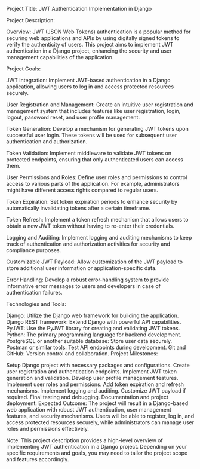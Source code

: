 Project Title: JWT Authentication Implementation in Django

Project Description:

Overview:
JWT (JSON Web Tokens) authentication is a popular method for securing web applications and APIs by using digitally signed tokens to verify the authenticity of users. This project aims to implement JWT authentication in a Django project, enhancing the security and user management capabilities of the application.

Project Goals:

JWT Integration: Implement JWT-based authentication in a Django application, allowing users to log in and access protected resources securely.

User Registration and Management: Create an intuitive user registration and management system that includes features like user registration, login, logout, password reset, and user profile management.

Token Generation: Develop a mechanism for generating JWT tokens upon successful user login. These tokens will be used for subsequent user authentication and authorization.

Token Validation: Implement middleware to validate JWT tokens on protected endpoints, ensuring that only authenticated users can access them.

User Permissions and Roles: Define user roles and permissions to control access to various parts of the application. For example, administrators might have different access rights compared to regular users.

Token Expiration: Set token expiration periods to enhance security by automatically invalidating tokens after a certain timeframe.

Token Refresh: Implement a token refresh mechanism that allows users to obtain a new JWT token without having to re-enter their credentials.

Logging and Auditing: Implement logging and auditing mechanisms to keep track of authentication and authorization activities for security and compliance purposes.

Customizable JWT Payload: Allow customization of the JWT payload to store additional user information or application-specific data.

Error Handling: Develop a robust error-handling system to provide informative error messages to users and developers in case of authentication failures.

Technologies and Tools:

Django: Utilize the Django web framework for building the application.
Django REST framework: Extend Django with powerful API capabilities.
PyJWT: Use the PyJWT library for creating and validating JWT tokens.
Python: The primary programming language for backend development.
PostgreSQL or another suitable database: Store user data securely.
Postman or similar tools: Test API endpoints during development.
Git and GitHub: Version control and collaboration.
Project Milestones:

Setup Django project with necessary packages and configurations.
Create user registration and authentication endpoints.
Implement JWT token generation and validation.
Develop user profile management features.
Implement user roles and permissions.
Add token expiration and refresh mechanisms.
Implement logging and auditing.
Customize JWT payload if required.
Final testing and debugging.
Documentation and project deployment.
Expected Outcome:
The project will result in a Django-based web application with robust JWT authentication, user management features, and security mechanisms. Users will be able to register, log in, and access protected resources securely, while administrators can manage user roles and permissions effectively.

Note: This project description provides a high-level overview of implementing JWT authentication in a Django project. Depending on your specific requirements and goals, you may need to tailor the project scope and features accordingly.
